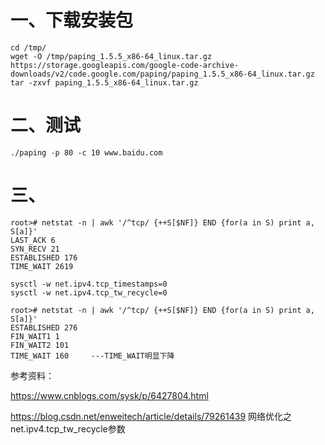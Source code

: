 # 一、下载安装包
```
cd /tmp/
wget -O /tmp/paping_1.5.5_x86-64_linux.tar.gz https://storage.googleapis.com/google-code-archive-downloads/v2/code.google.com/paping/paping_1.5.5_x86-64_linux.tar.gz
tar -zxvf paping_1.5.5_x86-64_linux.tar.gz
```

# 二、测试
```
./paping -p 80 -c 10 www.baidu.com
```

# 三、
```
root># netstat -n | awk '/^tcp/ {++S[$NF]} END {for(a in S) print a, S[a]}'
LAST_ACK 6
SYN_RECV 21
ESTABLISHED 176
TIME_WAIT 2619

sysctl -w net.ipv4.tcp_timestamps=0
sysctl -w net.ipv4.tcp_tw_recycle=0

root># netstat -n | awk '/^tcp/ {++S[$NF]} END {for(a in S) print a, S[a]}'
ESTABLISHED 276
FIN_WAIT1 1
FIN_WAIT2 101
TIME_WAIT 160     ---TIME_WAIT明显下降
```

参考资料：

https://www.cnblogs.com/sysk/p/6427804.html

https://blog.csdn.net/enweitech/article/details/79261439  网络优化之net.ipv4.tcp_tw_recycle参数
